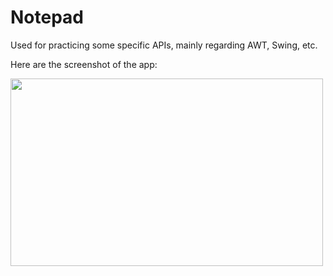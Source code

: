 # Notepad
Used for practicing some specific APIs, mainly regarding AWT, Swing, etc.

Here are the screenshot of the app:

<img src="https://github.com/victorchennn/Notepad/blob/master/GUI.jpg" width="500" height="300"> 
